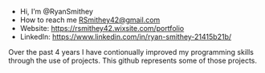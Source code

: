 - Hi, I’m @RyanSmithey
- How to reach me RSmithey42@gmail.com
- Website:  https://rsmithey42.wixsite.com/portfolio
- LinkedIn: https://www.linkedin.com/in/ryan-smithey-21415b21b/

Over the past 4 years I have contionually improved my programming skills through the use of projects. This github represents some of those projects.

<!---
RyanSmithey/RyanSmithey is a ✨ special ✨ repository because its `README.md` (this file) appears on your GitHub profile.
You can click the Preview link to take a look at your changes.
--->
